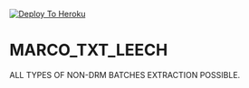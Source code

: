 [![Deploy To Heroku](https://www.herokucdn.com/deploy/button.svg)](https://dashboard.heroku.com/new?template=https://github.com/MARCO-015/guts_hub)

# MARCO_TXT_LEECH
ALL TYPES OF NON-DRM BATCHES EXTRACTION POSSIBLE.
